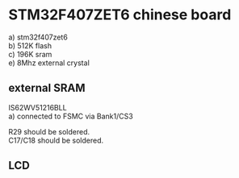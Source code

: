 # STM32F407ZET6 chinese board

a) stm32f407zet6  
b) 512K flash  
c) 196K sram  
e) 8Mhz external crystal  

## external SRAM
IS62WV51216BLL  
a) connected to FSMC via Bank1/CS3  

R29 should be soldered.  
C17/C18 should be soldered.  

## LCD
